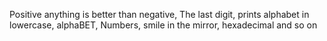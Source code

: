 Positive anything is better than negative, The last digit, prints alphabet in lowercase, alphaBET, Numbers, smile in the mirror, hexadecimal and so on
